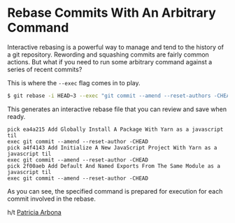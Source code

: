 # Rebase Commits With An Arbitrary Command

Interactive rebasing is a powerful way to manage and tend to the history of
a git repository. Rewording and squashing commits are fairly common actions.
But what if you need to run some arbitrary command against a series of
recent commits?

This is where the `--exec` flag comes in to play.

```bash
$ git rebase -i HEAD~3 --exec "git commit --amend --reset-authors -CHEAD"
```

This generates an interactive rebase file that you can review and save when
ready.

```
pick ea4a215 Add Globally Install A Package With Yarn as a javascript til
exec git commit --amend --reset-author -CHEAD
pick a4f4143 Add Initialize A New JavaScript Project With Yarn as a javascript til
exec git commit --amend --reset-author -CHEAD
pick 2f00aeb Add Default And Named Exports From The Same Module as a javascript til
exec git commit --amend --reset-author -CHEAD
```

As you can see, the specified command is prepared for execution for each
commit involved in the rebase.

h/t [Patricia Arbona](https://github.com/arbonap)

